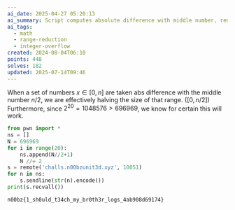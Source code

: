 ```yaml
---
ai_date: 2025-04-27 05:20:13
ai_summary: Script computes absolute difference with middle number, reducing range by half, eventually reaching a fixed point for input size <= 696969
ai_tags:
  - math
  - range-reduction
  - integer-overflow
created: 2024-08-04T06:10
points: 448
solves: 182
updated: 2025-07-14T09:46
---
```


When a set of numbers $x\in[0,n]$ are taken abs difference with the middle number $n/2$, we are effectively halving the size of that range. ($[0,n/2]$)
Furthermore, since $2^20=1048576>696969$, we know for certain this will work.

```python
from pwn import *
ns = []
N = 696969
for i in range(20):
    ns.append(N//2+1)
    N //= 2
s = remote('challs.n00bzunit3d.xyz', 10051)
for n in ns:
    s.sendline(str(n).encode())
print(s.recvall())
```

```flag
n00bz{1_sh0uld_t34ch_my_br0th3r_logs_4ab908d69174}
```